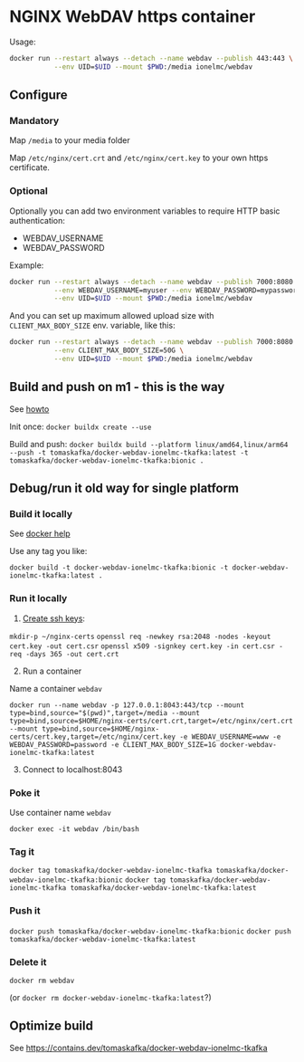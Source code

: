 # NGINX WebDAV https container

Usage:

```bash
docker run --restart always --detach --name webdav --publish 443:443 \
           --env UID=$UID --mount $PWD:/media ionelmc/webdav
```

## Configure

### Mandatory

Map `/media` to your media folder

Map `/etc/nginx/cert.crt` and `/etc/nginx/cert.key` to your own https certificate.

### Optional

Optionally you can add two environment variables to require HTTP basic authentication:

* WEBDAV_USERNAME
* WEBDAV_PASSWORD

Example:

```bash
docker run --restart always --detach --name webdav --publish 7000:8080 \
           --env WEBDAV_USERNAME=myuser --env WEBDAV_PASSWORD=mypassword \
           --env UID=$UID --mount $PWD:/media ionelmc/webdav
```

And you can set up maximum allowed upload size with `CLIENT_MAX_BODY_SIZE` env. variable, like this:

```bash
docker run --restart always --detach --name webdav --publish 7000:8080 \
           --env CLIENT_MAX_BODY_SIZE=50G \
           --env UID=$UID --mount $PWD:/media ionelmc/webdav
```

## Build and push on m1 - this is the way

See [howto](https://blog.jaimyn.dev/how-to-build-multi-architecture-docker-images-on-an-m1-mac/)

Init once:
`docker buildx create --use`

Build and push:
`docker buildx build --platform linux/amd64,linux/arm64 --push -t tomaskafka/docker-webdav-ionelmc-tkafka:latest -t tomaskafka/docker-webdav-ionelmc-tkafka:bionic .`

## Debug/run it old way for single platform

### Build it locally

See [docker help](https://docs.docker.com/docker-hub/)

Use any tag you like:

`docker build -t docker-webdav-ionelmc-tkafka:bionic -t docker-webdav-ionelmc-tkafka:latest .`

### Run it locally

1. [Create ssh keys](https://www.section.io/engineering-education/how-to-get-ssl-https-for-localhost/):

  `mkdir-p ~/nginx-certs`
  `openssl req -newkey rsa:2048 -nodes -keyout cert.key -out cert.csr`
  `openssl x509 -signkey cert.key -in cert.csr -req -days 365 -out cert.crt`

2. Run a container

  Name a container `webdav`

  `docker run --name webdav -p 127.0.0.1:8043:443/tcp --mount type=bind,source="$(pwd)",target=/media --mount type=bind,source=$HOME/nginx-certs/cert.crt,target=/etc/nginx/cert.crt --mount type=bind,source=$HOME/nginx-certs/cert.key,target=/etc/nginx/cert.key -e WEBDAV_USERNAME=www -e WEBDAV_PASSWORD=password -e CLIENT_MAX_BODY_SIZE=1G docker-webdav-ionelmc-tkafka:latest`

3. Connect to localhost:8043

### Poke it

Use container name `webdav`

`docker exec -it webdav /bin/bash`

### Tag it

`docker tag tomaskafka/docker-webdav-ionelmc-tkafka tomaskafka/docker-webdav-ionelmc-tkafka:bionic`
`docker tag tomaskafka/docker-webdav-ionelmc-tkafka tomaskafka/docker-webdav-ionelmc-tkafka:latest`


### Push it

`docker push tomaskafka/docker-webdav-ionelmc-tkafka:bionic`
`docker push tomaskafka/docker-webdav-ionelmc-tkafka:latest`

### Delete it

`docker rm webdav`

(or `docker rm docker-webdav-ionelmc-tkafka:latest`?)

## Optimize build

See https://contains.dev/tomaskafka/docker-webdav-ionelmc-tkafka
